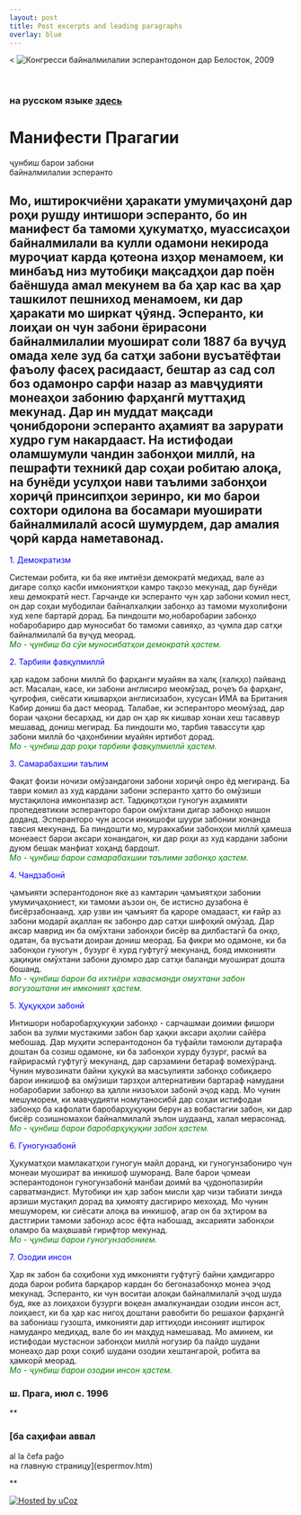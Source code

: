 ```yaml
---
layout: post
title: Post excerpts and leading paragraphs
overlay: blue
---
```


\< ![Конгресси байналмилалии эсперантодонон дар Белосток,
2009](94uko.jpg)

 

### <span style="mso-fareast-font-family:&quot;Times New Roman&quot;">на русском языке [здесь](manifrus.htm) </span>

# Манифести Прагагии  
ҷунбиш барои забони  
байналмилалии эсперанто <span lang="EN-US" style="mso-ansi-language:
EN-US"></span>

  

## Мо, иштирокчиёни ҳаракати умумиҷаҳонӣ дар роҳи рушду интишори эсперанто, бо ин манифест ба тамоми ҳукуматҳо, муассисаҳои байналмилали ва кулли одамони некирода муроҷиат карда қотеона изҳор менамоем, ки минбаъд низ мутобиқи мақсадҳои дар поён баёншуда амал мекунем ва ба ҳар кас ва ҳар ташкилот пешниход менамоем, ки дар ҳаракати мо ширкат ҷӯянд. Эсперанто, ки лоиҳаи он чун забони ёрирасони байналмилалии муошират соли 1887 ба вуҷуд омада хеле зуд ба сатҳи забони вусъатёфтаи фаъолу фасеҳ расидааст, бештар аз сад сол боз одамонро сарфи назар аз мавҷудияти монеаҳои забонию фарҳангӣ муттаҳид мекунад. Дар ин муддат мақсади ҷонибдорони эсперанто аҳамият ва зарурати худро гум накардааст. На истифодаи оламшумули чандин забонҳои миллӣ, на пешрафти техникӣ дар соҳаи робитаю алоқа, на бунёди усулҳои нави таълими забонҳои хориҷӣ принсипҳои зеринро, ки мо барои сохтори одилона ва босамари муоширати байналмилалӣ асосӣ шумурдем, дар амалия ҷорӣ карда наметавонад.  
  
<span style="color:blue"> 1. Демократизм  
  
</span> Системаи робита, ки ба яке имтиёзи демократӣ медиҳад, вале аз дигаре солҳо касби имкониятҳои камро тақозо мекунад, дар бунёди хеш демократӣ нест. Гарчанде ки эсперанто чун ҳар забони комил нест, он дар соҳаи мубодилаи байналхалқии забонҳо аз тамоми мухолифони худ хеле бартарӣ дорад. Ба пиндошти мо,нобаробарии забонҳо нобаробариро дар муносибат бо тамоми савияҳо, аз ҷумла дар сатҳи байналмилалӣ ба вуҷуд меорад.  
<span style="color:green"> *Мо - ҷунбиш ба сӯи муносибатҳои демократӣ ҳастем.*  
  
</span> <span style="color:blue"> 2. Тарбияи фавқулмиллӣ  
  
</span> ҳар кадом забони миллӣ бо фарҳанги муайян ва халқ (халқҳо) пайванд аст. Масалан, касе, ки забони англисиро меомӯзад, роҷеъ ба фарҳанг, ҷуғрофия, сиёсати кишварҳои англисизабон, хусусан ИМА ва Британия Кабир дониш ба даст меорад. Талабае, ки эсперанторо меомӯзад, дар бораи ҷаҳони бесарҳад, ки дар он ҳар як кишвар хонаи хеш тасаввур мешавад, дониш мегирад. Ба пиндошти мо, тарбия тавассути ҳар забони миллӣ бо ҷаҳонбинии муайян иртибот дорад.  
<span style="color:green"> *Мо - ҷунбиш дар роҳи тарбияи фавқулмиллӣ ҳастем.*  
  
</span> <span style="color:blue"> 3. Самарабахшии таълим  
  
</span> Фақат фоизи ночизи омӯзандагони забони хориҷӣ онро ёд мегиранд. Ба таври комил аз худ кардани забони эсперанто ҳатто бо омӯзиши мустақилона имконпазир аст. Тадқиқотҳои гуногун аҳамияти пропедевтикии эсперанторо барои омӯхтани дигар забонҳо нишон доданд. Эсперанторо чун асоси инкишофи шуури забонии хонанда тавсия мекунанд. Ба пиндошти мо, мураккабии забонҳои миллӣ ҳамеша монеаест барои аксари хонандагон, ки дар роҳи аз худ кардани забони дуюм бешак манфиат хоҳанд бардошт.  
<span style="color:green"> *Мо - ҷунбиш барои самарабахшии таълими забонҳо ҳастем.*  
  
</span> <span style="color:blue"> 4. Чандзабонӣ  
  
</span> ҷамъияти эсперантодонон яке аз камтарин ҷамъиятҳои забонии умумиҷаҳониест, ки тамоми аъзои он, бе истисно дузабона ё бисёрзабонаанд. ҳар узви ин ҷамъият ба қароре омадааст, ки ғайр аз забони модарӣ ақаллан як забонро дар сатҳи шифоҳиӣ омӯзад. Дар аксар маврид ин ба омӯхтани забонҳои бисёр ва дилбастагӣ ба онҳо, одатан, ба вусъати доираи дониш меорад. Ба фикри мо одамоне, ки ба забонҳои гуногун , бузург ё хурд гуфтугӯ мекунанд, бояд имконияти ҳақиқии омӯхтани забони дуюмро дар сатҳи баланди муошират дошта бошанд.  
<span style="color:green"> *Мо - ҷунбиш барои ба ихтиёри хавасманди омухтани забон вогузоштани ин имконият ҳастем.*  
  
</span> <span style="color:blue"> 5. Ҳуқуқҳои забонӣ  
  
</span> Интишори нобаробарҳукуқии забонҳо - сарчашмаи доимии фишори забон ва зулми мустакими забон бар ҳақки аксари аҳолии сайёра мебошад. Дар муҳити эсперантодонон ба туфайли тамоюли дутарафа доштан ба созиш одамоне, ки ба забонҳои хурду бузург, расмӣ ва ғайрирасмӣ гуфтугӯ мекунанд, дар сарзамини бетараф вомехӯранд. Чунин мувозинати байни ҳуқукӣ ва масъулияти забонҳо собиқаеро барои инкишоф ва омӯзиши тарзҳои алтернативии бартараф намудани нобаробарии забонҳо ва ҳалли низоъхои забонӣ эҷод кард. Мо чунин мешуморем, ки мавҷудияти номутаносибӣ дар соҳаи истифодаи забонҳо ба кафолати баробарҳуқуқии берун аз вобастагии забон, ки дар бисёр созишномахои байналмилалӣ эълон шудаанд, халал мерасонад.  
<span style="color:green"> *Мо - ҷунбиш барои баробарҳуқуқии забон ҳастем.*  
  
</span> <span style="color:blue"> 6. Гуногунзабонӣ  
  
</span> Ҳукуматҳои мамлакатҳои гуногун майл доранд, ки гуногунзабониро чун монеаи муошират ва инкишоф шуморанд. Вале барои ҷомеаи эсперантодонон гуногунзабонӣ манбаи доимӣ ва ҷудонопазирӣи сарватмандист. Мутобиқи ин ҳар забон мисли ҳар чизи табиати зинда арзиши мустақил дорад ва ҳимояту дасгириро мехоҳад. Мо чунин мешуморем, ки сиёсати алоқа ва инкишоф, агар он ба эҳтиром ва дастгирии тамоми забонҳо асос ёфта набошад, аксарияти забонҳои оламро ба маҳвшавӣ гирифтор мекунад.  
<span style="color:green"> *Мо - ҷунбиш барои гуногунзабонием.*  
  
</span> <span style="color:blue"> 7. Озодии инсон  
  
</span> Ҳар як забон ба соҳибони худ имконияти гуфтугӯ байни ҳамдигарро дода барои робита барқарор кардан бо бегоназабонҳо монеа эҷод мекунад. Эсперанто, ки чун воситаи алоқаи байналмилалӣ эҷод шуда буд, яке аз лоиҳахои бузурги воқеан амалкунандаи озодии инсон аст, лоиҳаест, ки ба ҳар кас нигоҳ доштани равобити бо решахои фарҳангӣ ва забониаш гузошта, имконияти дар иттиҳоди инсоният иштирок намуданро медиҳад, вале бо ин маҳдуд намешавад. Мо аминем, ки истифодаи мустаснои забонҳои миллӣ ногузир ба пайдо шудани монеаҳо дар роҳи соҳиб шудани озодии хештангароӣ, робита ва ҳамкорӣ меорад.  
<span style="color:green"> *Мо - ҷунбиш барои озодии инсон ҳастем.*  
  
</span>

### ш. Прага, июл с. 1996

**

### [ба саҳифаи аввал  
al la ĉefa paĝo  
на главную страницу](espermov.htm)

**

<div data-align="center">

[![Hosted by uCoz](https://s210.ucoz.net/img/cp/5.gif
"Hosted by uCoz")](https://www.ucoz.ru/ "Создать сайт бесплатно")  

</div>
